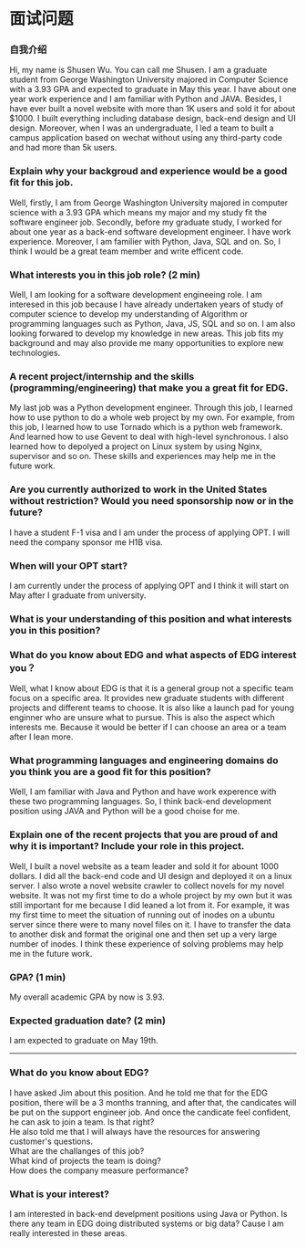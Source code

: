 面试问题
====
### 自我介绍  
Hi, my name is Shusen Wu. You can call me Shusen. I am a graduate student from George Washington University majored in Computer Science with a 3.93 GPA and expected to graduate in May this year. I have about one year work experience and I am familiar with Python and JAVA. Besides, I have ever built a novel website with more than 1K users and sold it for about $1000. I built everything including database design, back-end design and UI design. Moreover, when I was an undergraduate, I led a team to built a campus application based on wechat without using any third-party code and had more than 5k users.


### Explain why your backgroud and experience would be a good fit for this job.  

Well, firstly, I am from George Washington University majored in computer science with a 3.93 GPA which means my major
and my study fit the software engineer job. Secondly, before my graduate study,
I worked for about one year as a back-end software development engineer. I have work experience. Moreover, 
I am familier with Python, Java, SQL and on. So, I think I would be a great team member and write efficent code.  


### What interests you in this job role? (2 min)  
Well, I am looking for a software development engineeing role. I am interesed in this job because I have already undertaken years of study
of computer science to develop my understanding of Algorithm or programming languages such as Python, Java, JS, SQL and so on. I am
also looking forwared to develop my knowledge in new areas. This job fits my background and may also provide me many opportunities to
explore new technologies.

### A recent project/internship and the skills (programming/engineering) that make you a great fit for EDG.  
My last job was a Python development engineer. Through this job, I learned how to use python to do a whole web project by my own.
For example, from this job, I learned how to use Tornado which is a python web framework. And learned how to use Gevent to 
deal with high-level synchronous. I also learned how to depolyed a project on Linux system by using Nginx, supervisor and so on. These 
skills and experiences may help me in the future work.

### Are you currently authorized to work in the United States without restriction? Would you need sponsorship now or in the future? 
I have a student F-1 visa and I am under the process of applying OPT. I will need the company sponsor me H1B visa.

### When will your OPT start?  
I am currently under the process of applying OPT and I think it will start on May after I graduate from university.

### What is your understanding of this position and what interests you in this position?
### What do you know about EDG and what aspects of EDG interest you？  
Well, what I know about EDG is that it is a general group not a specific team focus on a specific area. It
provides new graduate students with different projects and different teams to choose. It is also like a launch pad for
young enginner who are unsure what to pursue. This is also the aspect which interests me. Because it would be better if I can choose
an area or a team after I lean more.

### What programming languages and engineering domains do you think you are a good fit for this position?  
Well, I am familiar with Java and Python and have work experence with these two programming languages. So, I think back-end 
development position using JAVA and Python will be a good choise for me.

### Explain one of the recent projects that you are proud of and why it is important? Include your role in this project. 
Well, I built a novel website as a team leader and sold it for abount 1000 dollars. I did all the back-end code and UI design and deployed it
on a linux server. I also wrote a novel website crawler to collect novels for my novel website. It was not my first time to do a whole
project by my own but it was still important for me because I did leaned a lot from it. For example, it was my first time to meet the 
situation of running out of inodes on a ubuntu server since there were to many novel files on it. I have to transfer the data to another disk and format the original one and then set up a very large number of inodes. I think these experience of solving problems may
help me in the future work.

### GPA? (1 min)   
My overall academic GPA by now is 3.93.

### Expected graduation date? (2 min)   
I am expected to graduate on May 19th.

---
### What do you know about EDG?
I have asked Jim about this position. And he told me that for the EDG position, there will be a 3 months tranning, and after that, the candicates will be put on the support engineer job. And once the candicate feel confident, he can ask to join a team. Is that right?  
He also told me that I will always have the resources for answering customer's questions.  
What are the challanges of this job?  
What kind of projects the team is doing?  
How does the company measure performance?  
### What is your interest?
I am interested in back-end develpment positions using Java or Python. Is there any team in EDG doing distributed systems or big data? Cause I am really interested in these areas.

